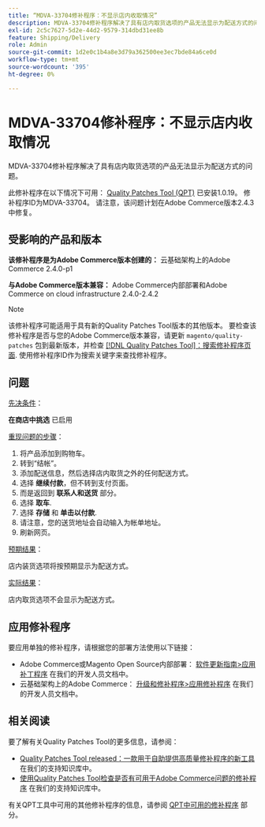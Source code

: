 ```yaml
---
title: “MDVA-33704修补程序：不显示店内收取情况”
description: MDVA-33704修补程序解决了具有店内取货选项的产品无法显示为配送方式的问题。
exl-id: 2c5c7627-5d2e-44d2-9579-314dbd31ee8b
feature: Shipping/Delivery
role: Admin
source-git-commit: 1d2e0c1b4a8e3d79a362500ee3ec7bde84a6ce0d
workflow-type: tm+mt
source-wordcount: '395'
ht-degree: 0%

---
```


# MDVA-33704修补程序：不显示店内收取情况

MDVA-33704修补程序解决了具有店内取货选项的产品无法显示为配送方式的问题。

此修补程序在以下情况下可用： [Quality Patches Tool (QPT)](/help/announcements/adobe-commerce-announcements/magento-quality-patches-released-new-tool-to-self-serve-quality-patches.md) 已安装1.0.19。 修补程序ID为MDVA-33704。 请注意，该问题计划在Adobe Commerce版本2.4.3中修复。

## 受影响的产品和版本

**该修补程序是为Adobe Commerce版本创建的：** 云基础架构上的Adobe Commerce 2.4.0-p1

**与Adobe Commerce版本兼容：** Adobe Commerce内部部署和Adobe Commerce on cloud infrastructure 2.4.0-2.4.2

>[!NOTE]
>
>该修补程序可能适用于具有新的Quality Patches Tool版本的其他版本。 要检查该修补程序是否与您的Adobe Commerce版本兼容，请更新 `magento/quality-patches` 包到最新版本，并检查 [[!DNL Quality Patches Tool]：搜索修补程序页面](https://devdocs.magento.com/quality-patches/tool.html#patch-grid). 使用修补程序ID作为搜索关键字来查找修补程序。

## 问题

<u>先决条件</u>：<br>

**在商店中挑选** 已启用

<u>重现问题的步骤</u>：

1. 将产品添加到购物车。
1. 转到“结帐”。
1. 添加配送信息，然后选择店内取货之外的任何配送方式。
1. 选择 **继续付款**，但不转到支付页面。
1. 而是返回到 **联系人和送货** 部分。
1. 选择 **取车**.
1. 选择 **存储** 和 **单击以付款**.
1. 请注意，您的送货地址会自动输入为帐单地址。
1. 刷新网页。

<u>预期结果</u>：

店内装货选项将按预期显示为配送方式。

<u>实际结果</u>：

店内取货选项不会显示为配送方式。

## 应用修补程序

要应用单独的修补程序，请根据您的部署方法使用以下链接：

* Adobe Commerce或Magento Open Source内部部署： [软件更新指南>应用补丁程序](https://devdocs.magento.com/guides/v2.4/comp-mgr/patching/mqp.html) 在我们的开发人员文档中。
* 云基础架构上的Adobe Commerce： [升级和修补程序>应用修补程序](https://devdocs.magento.com/cloud/project/project-patch.html) 在我们的开发人员文档中。

## 相关阅读

要了解有关Quality Patches Tool的更多信息，请参阅：

* [Quality Patches Tool released：一款用于自助提供高质量修补程序的新工具](/help/announcements/adobe-commerce-announcements/magento-quality-patches-released-new-tool-to-self-serve-quality-patches.md) 在我们的支持知识库中。
* [使用Quality Patches Tool检查是否有可用于Adobe Commerce问题的修补程序](/help/support-tools/patches-available-in-qpt-tool/check-patch-for-magento-issue-with-magento-quality-patches.md) 在我们的支持知识库中。

有关QPT工具中可用的其他修补程序的信息，请参阅 [QPT中可用的修补程序](https://support.magento.com/hc/en-us/sections/360010506631-Patches-available-in-QPT-tool-) 部分。
